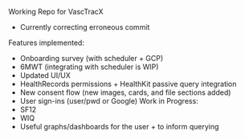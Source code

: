Working Repo for VascTracX
- Currently correcting erroneous commit

Features implemented:
- Onboarding survey (with scheduler + GCP)
- 6MWT (integrating with scheduler is WIP)
- Updated UI/UX
- HealthRecords permissions + HealthKit passive query integration
- New consent flow (new images, cards, and file sections added)
- User sign-ins (user/pwd or Google)
Work in Progress:
- SF12
- WIQ
- Useful graphs/dashboards for the user + to inform querying
